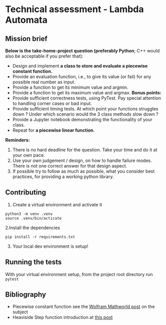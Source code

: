 # Technical assessment - Lambda Automata 

## Mission brief 

**Below is the take-home-project question (preferably Python**; C++ would also be acceptable if you prefer that):

- Design and implement **a class to store and evaluate a piecewise constant function.**
- Provide an evaluation function, i.e., to give its value (or fail) for any possible real number as input.
- Provide a function to get its minimum value and argmin.
- Provide a function to get its maximum value and argmax.
**Bonus points:**
- Provide sufficient correctness tests, using PyTest. Pay special attention to handling corner cases or bad input.
- Provide sufficient timing tests. At which point your functions struggles down ? Under which scenario would the 3 class methods slow down ?
- Provide a Jupyter notebook demonstrating the functionality of your class.
- Repeat for **a piecewise linear function.**

**Reminders:**
1. There is no hard deadline for the question. Take your time and do it at your own pace.
2. Use your own judgement / design, on how to handle failure modes. There is not one correct answer for that design aspect.
3. If possible try to follow as much as possible, what you consider best practices, for providing a working python library.

## Contributing
1. Create a virtual environment and activate it
```shell
python3 -m venv .venv
source .venv/bin/acticate
```

2.Install the dependencies
```shell
pip install -r requirements.txt
```

3. Your local dev environment is setup!

## Running the tests

With your virtual environment setup, from the project root directory run `pytest`

## Bibliography

- Piecewise constant function see the [Wolfram Mathworld post](https://mathworld.wolfram.com/PiecewiseConstantFunction.html) on the subject
- Heaviside Step function introduction at [this post](https://mathworld.wolfram.com/HeavisideStepFunction.html)